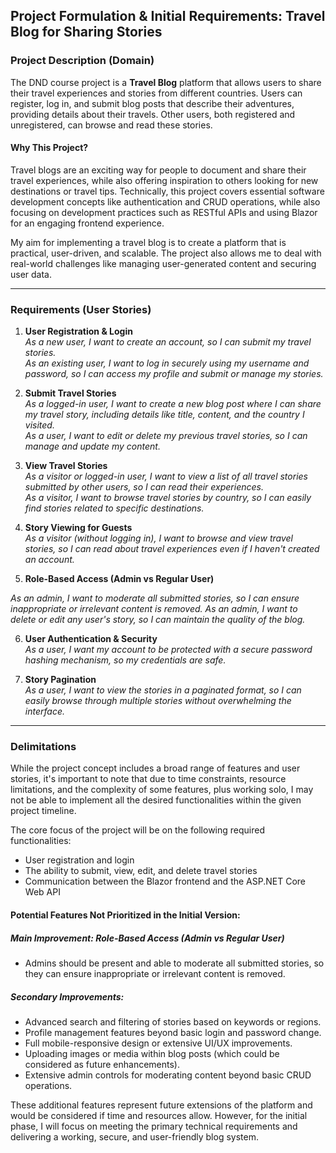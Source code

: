 ## Project Formulation & Initial Requirements: Travel Blog for Sharing Stories

### Project Description (Domain)

The DND course project is a **Travel Blog** platform that allows users to share their travel experiences and stories from different countries. Users can register, log in, and submit blog posts that describe their adventures, providing details about their travels. Other users, both registered and unregistered, can browse and read these stories. 

#### Why This Project?

Travel blogs are an exciting way for people to document and share their travel experiences, while also offering inspiration to others looking for new destinations or travel tips. Technically, this project covers essential software development concepts like authentication and CRUD operations, while also focusing on development practices such as RESTful APIs and using Blazor for an engaging frontend experience.

My aim for implementing a travel blog is to create a platform that is practical, user-driven, and scalable. The project also allows me to deal with real-world challenges like managing user-generated content and securing user data.

---

### Requirements (User Stories)

1. **User Registration & Login**  
    _As a new user, I want to create an account, so I can submit my travel stories._  
    _As an existing user, I want to log in securely using my username and password, so I can access my profile and submit or manage my stories._

2. **Submit Travel Stories**  
   _As a logged-in user, I want to create a new blog post where I can share my travel story, including details like title, content, and the country I visited._  
   _As a user, I want to edit or delete my previous travel stories, so I can manage and update my content._

3. **View Travel Stories**  
   _As a visitor or logged-in user, I want to view a list of all travel stories submitted by other users, so I can read their experiences._  
   _As a visitor, I want to browse travel stories by country, so I can easily find stories related to specific destinations._

4. **Story Viewing for Guests**  
   _As a visitor (without logging in), I want to browse and view travel stories, so I can read about travel experiences even if I haven't created an account._
5. **Role-Based Access (Admin vs Regular User)**

  _As an admin, I want to moderate all submitted stories, so I can ensure inappropriate or irrelevant content is removed._
  _As an admin, I want to delete or edit any user's story, so I can maintain the quality of the blog._

6. **User Authentication & Security**  
   _As a user, I want my account to be protected with a secure password hashing mechanism, so my credentials are safe._

7. **Story Pagination**  
   _As a user, I want to view the stories in a paginated format, so I can easily browse through multiple stories without overwhelming the interface._

---

### Delimitations

While the project concept includes a broad range of features and user stories, it's important to note that due to time constraints, resource limitations, and the complexity of some features, plus working solo, I may not be able to implement all the desired functionalities within the given project timeline.

The core focus of the project will be on the following required functionalities:
- User registration and login
- The ability to submit, view, edit, and delete travel stories
- Communication between the Blazor frontend and the ASP.NET Core Web API

#### Potential Features Not Prioritized in the Initial Version:

##### Main Improvement: Role-Based Access (Admin vs Regular User)
- Admins should be present and able to moderate all submitted stories, so they can ensure inappropriate or irrelevant content is removed.

##### Secondary Improvements:
- Advanced search and filtering of stories based on keywords or regions.
- Profile management features beyond basic login and password change.
- Full mobile-responsive design or extensive UI/UX improvements.
- Uploading images or media within blog posts (which could be considered as future enhancements).
- Extensive admin controls for moderating content beyond basic CRUD operations.

These additional features represent future extensions of the platform and would be considered if time and resources allow. However, for the initial phase, I will focus on meeting the primary technical requirements and delivering a working, secure, and user-friendly blog system.
